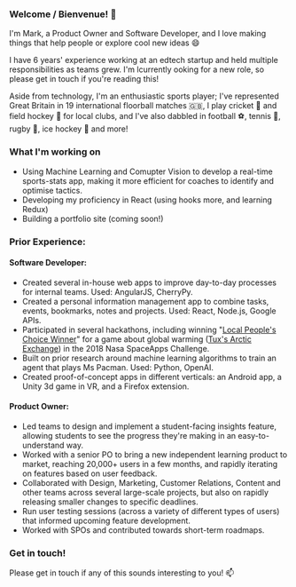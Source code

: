 ### Welcome / Bienvenue! 👋

I'm Mark, a Product Owner and Software Developer, and I love making things that help people or explore cool new ideas 😄

I have 6 years' experience working at an edtech startup and held multiple responsibilities as teams grew. I'm lcurrently ooking for a new role, so please get in touch if you're reading this!

Aside from technology, I'm an enthusiastic sports player; I've represented Great Britain in 19 international floorball matches :gb:, I play cricket :cricket_game: and field hockey :field_hockey: for local clubs, and I've also dabbled in football :soccer:, tennis :tennis:, rugby :rugby_football:, ice hockey :ice_hockey: and more!

### What I'm working on
- Using Machine Learning and Comupter Vision to develop a real-time sports-stats app, making it more efficient for coaches to identify and optimise tactics.
- Developing my proficiency in React (using hooks more, and learning Redux) 
- Building a portfolio site (coming soon!)

### Prior Experience:
#### Software Developer:
- Created several in-house web apps to improve day-to-day processes for internal teams. Used: AngularJS, CherryPy.
- Created a personal information management app to combine tasks, events, bookmarks, notes and projects. Used: React, Node.js, Google APIs.
- Participated in several hackathons, including winning "[Local People's Choice Winner](https://2018.spaceappschallenge.org/locations/exeter)" for a game about global warming ([Tux's Arctic Exchange](https://humpheh.github.io/sparx-spaceapps/)) in the 2018 Nasa SpaceApps Challenge. 
- Built on prior research around machine learning algorithms to train an agent that plays Ms Pacman. Used: Python, OpenAI.
- Created proof-of-concept apps in different verticals: an Android app, a Unity 3d game in VR, and a Firefox extension.

#### Product Owner:
- Led teams to design and implement a student-facing insights feature, allowing students to see the progress they're making in an easy-to-understand way.
- Worked with a senior PO to bring a new independent learning product to market, reaching 20,000+ users in a few months, and rapidly iterating on features based on user feedback.
- Collaborated with Design, Marketing, Customer Relations, Content and other teams across several large-scale projects, but also on rapidly releasing smaller changes to specific deadlines.
- Run user testing sessions (across a variety of different types of users) that informed upcoming feature development.
- Worked with SPOs and contributed towards short-term roadmaps.

### Get in touch!
Please get in touch if any of this sounds interesting to you! :mailbox:
